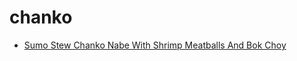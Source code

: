 # chanko

 * [Sumo Stew Chanko Nabe With Shrimp Meatballs And Bok Choy](../index/s/sumo-stew-chanko-nabe-with-shrimp-meatballs-and-bok-choy.json)
